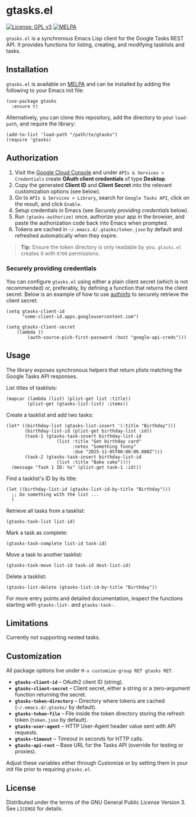 # gtasks.el

[![License: GPL v3](https://img.shields.io/badge/License-GPL_v3-blue.svg)](https://www.gnu.org/licenses/gpl-3.0) [![MELPA](https://melpa.org/packages/gtasks-badge.svg)](https://melpa.org/#/gtasks)

`gtasks.el` is a synchronous Emacs Lisp client for the Google Tasks REST API. It provides functions for listing, creating, and modifying tasklists and tasks.

## Installation

`gtasks.el` is available on [MELPA](https://melpa.org/) and can be installed by adding the following to your Emacs init file:

```elisp
(use-package gtasks
  :ensure t)
```

Alternatively, you can clone this repository, add the directory to your `load-path`, and require the library:

```elisp
(add-to-list 'load-path "/path/to/gtasks")
(require 'gtasks)
```

## Authorization

1. Visit the [Google Cloud Console](https://console.cloud.google.com/apis/credentials) and under `APIs & Services > Credentials` create **OAuth client credentials** of type **Desktop**.
2. Copy the generated **Client ID** and **Client Secret** into the relevant customization options (see below).
3. Go to `APIs & Services > Library`, search for `Google Tasks API`, click on the result, and click `Enable`.
4. Setup credentials in Emacs (see *Securely providing credentials* below).
5. Run `(gtasks-authorize)` once, authorize your app in the browser, and paste the authorization code back into Emacs when prompted.
6. Tokens are cached in `~/.emacs.d/.gtasks/token.json` by default and refreshed automatically when they expire.

> **Tip:** Ensure the token directory is only readable by you. `gtasks.el` creates it with `0700` permissions.

### Securely providing credentials

You can configure `gtasks.el` using either a plain client secret (which is not recommended) or, preferably, by defining a function that returns the client secret. Below is an example of how to use [authinfo](https://www.gnu.org/software/emacs/manual/html_node/emacs/Authentication.html) to securely retrieve the client secret:

``` elisp
(setq gtasks-client-id
      "some-client-id.apps.googleusercontent.com")

(setq gtasks-client-secret
	(lambda ()
		(auth-source-pick-first-password :host "google-api-creds")))
```

## Usage

The library exposes synchronous helpers that return plists matching the Google Tasks API responses.

List titles of tasklists:

```elisp
(mapcar (lambda (list) (plist-get list :title))
        (plist-get (gtasks-list-list) :items))
```

Create a tasklist and add two tasks:

```elisp
(let* ((birthday-list (gtasks-list-insert '(:title "Birthday")))
       (birthday-list-id (plist-get birthday-list :id))
       (task-1 (gtasks-task-insert birthday-list-id
				   (list :title "Get birthday card"
					     :notes "Something funny"
					     :due "2025-11-05T00:00:00.000Z")))
       (task-2 (gtasks-task-insert birthday-list-id
				   (list :title "Bake cake"))))
  (message "Task 1 ID: %s" (plist-get task-1 :id)))
```

Find a tasklist's ID by its title:

```elisp
(let ((birthday-list-id (gtasks-list-id-by-title "Birthday")))
  ;; Do something with the list ...
  )
```

Retrieve all tasks from a tasklist:

```elisp
(gtasks-task-list list-id)
```

Mark a task as complete:

```elisp
(gtasks-task-complete list-id task-id)
```

Move a task to another tasklist:

```elisp
(gtasks-task-move list-id task-id dest-list-id)
```

Delete a tasklist:

```elisp
(gtasks-list-delete (gtasks-list-id-by-title "Birthday"))
```

For more entry points and detailed documentation, inspect the functions starting with `gtasks-list-` and `gtasks-task-`.

## Limitations

Currently not supporting nested tasks.

## Customization

All package options live under `M-x customize-group RET gtasks RET`.

- **`gtasks-client-id`** – OAuth2 client ID (string).
- **`gtasks-client-secret`** – Client secret, either a string or a zero-argument function returning the secret.
- **`gtasks-token-directory`** – Directory where tokens are cached (`~/.emacs.d/.gtasks/` by default).
- **`gtasks-token-file`** – File inside the token directory storing the refresh token (`token.json` by default).
- **`gtasks-user-agent`** – HTTP User-Agent header value sent with API requests.
- **`gtasks-timeout`** – Timeout in seconds for HTTP calls.
- **`gtasks-api-root`** – Base URL for the Tasks API (override for testing or proxies).

Adjust these variables either through Customize or by setting them in your init file prior to requiring `gtasks.el`.

## License

Distributed under the terms of the GNU General Public License Version 3.  See `LICENSE` for details.
 
